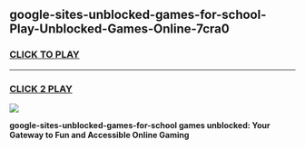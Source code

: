 
## google-sites-unblocked-games-for-school-Play-Unblocked-Games-Online-7cra0
<h3>
<a href="https://premium76.site?title=google-sites-unblocked-games-for-school&ref=24A">CLICK TO PLAY</a></h3>
<hr>

<h3>
<a href="https://premium76.site?title=google-sites-unblocked-games-for-school&ref=24A">CLICK 2 PLAY</a>
  
</h3>

<a href="https://premium76.site?title=google-sites-unblocked-games-for-school&ref=24A"><img src="https://clearcache.store/games.png"></a>


**google-sites-unblocked-games-for-school games unblocked: Your Gateway to Fun and Accessible Online Gaming**
